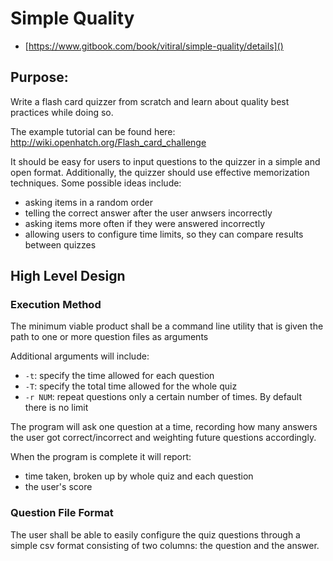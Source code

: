 # Simple Quality

* [https://www.gitbook.com/book/vitiral/simple-quality/details]()

## Purpose:
Write a flash card quizzer from scratch and learn about
quality best practices while doing so.

The example tutorial can be found here:
    http://wiki.openhatch.org/Flash_card_challenge

It should be easy for users to input questions to the
quizzer in a simple and open format. Additionally, the
quizzer should use effective memorization techniques. Some possible ideas
include:

- asking items in a random order
- telling the correct answer after the user anwsers incorrectly
- asking items more often if they were answered incorrectly
- allowing users to configure time limits, so they can compare results between quizzes

## High Level Design

### Execution Method

The minimum viable product shall be a command line utility
that is given the path to one or more question files as
arguments

Additional arguments will include:
- `-t`: specify the time allowed for each question
- `-T`: specify the total time allowed for the whole quiz
- `-r NUM`: repeat questions only a certain number of times.
    By default there is no limit

The program will ask one question at a time, recording how
many answers the user got correct/incorrect and weighting
future questions accordingly.

When the program is complete it will report:
- time taken, broken up by whole quiz and each question
- the user's score

### Question File Format
The user shall be able to easily configure the quiz
questions through a simple csv format consisting of two
columns: the question and the answer.
